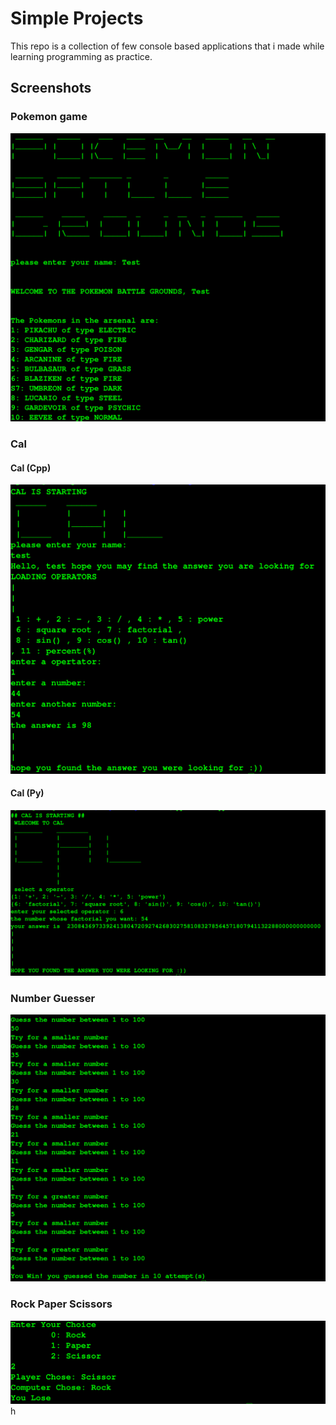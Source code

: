
# Simple Projects

This repo is a collection of few console based applications that i made while learning programming as practice. 


## Screenshots

### Pokemon game

![App Screenshot](/snapshots/pokemon.png)

### Cal 

#### Cal (Cpp)

![App Screenshot](/snapshots/calcpp.png)

#### Cal (Py)

![App Screenshot](/snapshots/calpy.png)

### Number Guesser

![App Screenshot](snapshots/numguess.png)

### Rock Paper Scissors

![App Screenshot](https://raw.githubusercontent.com/NukeVdnt/Simple-Projects/main/snapshots/rockpapersci.png)h
